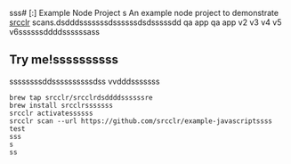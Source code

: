 sss# [:] Example Node Project
s
An example node project to demonstrate [srcclr](https://www.srcclr.com) scans.dsdddsssssssdssssssdsdsssssdd qa app qa app v2 v3 v4 v5 v6ssssssddddssssssass

## Try me!ssssssssss
ssssssssddssssssssssdss
vvdddsssssss
```ssssss
brew tap srcclr/srcclrdsddddssssssre
brew install srcclrsssssss
srcclr activatessssss
srcclr scan --url https://github.com/srcclr/example-javascriptssss
test
sss
s
ss
